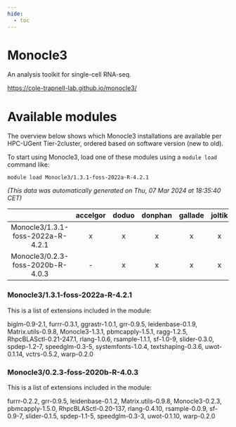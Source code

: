 ```yaml
---
hide:
  - toc
---
```


Monocle3
========


An analysis toolkit for single-cell RNA-seq.

https://cole-trapnell-lab.github.io/monocle3/
# Available modules


The overview below shows which Monocle3 installations are available per HPC-UGent Tier-2cluster, ordered based on software version (new to old).

To start using Monocle3, load one of these modules using a `module load` command like:

```shell
module load Monocle3/1.3.1-foss-2022a-R-4.2.1
```

*(This data was automatically generated on Thu, 07 Mar 2024 at 18:35:40 CET)*  

| |accelgor|doduo|donphan|gallade|joltik|skitty|
| :---: | :---: | :---: | :---: | :---: | :---: | :---: |
|Monocle3/1.3.1-foss-2022a-R-4.2.1|x|x|x|x|x|x|
|Monocle3/0.2.3-foss-2020b-R-4.0.3|-|x|x|x|x|x|


### Monocle3/1.3.1-foss-2022a-R-4.2.1

This is a list of extensions included in the module:

biglm-0.9-2.1, furrr-0.3.1, ggrastr-1.0.1, grr-0.9.5, leidenbase-0.1.9, Matrix.utils-0.9.8, Monocle3-1.3.1, pbmcapply-1.5.1, ragg-1.2.5, RhpcBLASctl-0.21-247.1, rlang-1.0.6, rsample-1.1.1, sf-1.0-9, slider-0.3.0, spdep-1.2-7, speedglm-0.3-5, systemfonts-1.0.4, textshaping-0.3.6, uwot-0.1.14, vctrs-0.5.2, warp-0.2.0

### Monocle3/0.2.3-foss-2020b-R-4.0.3

This is a list of extensions included in the module:

furrr-0.2.2, grr-0.9.5, leidenbase-0.1.2, Matrix.utils-0.9.8, Monocle3-0.2.3, pbmcapply-1.5.0, RhpcBLASctl-0.20-137, rlang-0.4.10, rsample-0.0.9, sf-0.9-7, slider-0.1.5, spdep-1.1-5, speedglm-0.3-3, uwot-0.1.10, warp-0.2.0